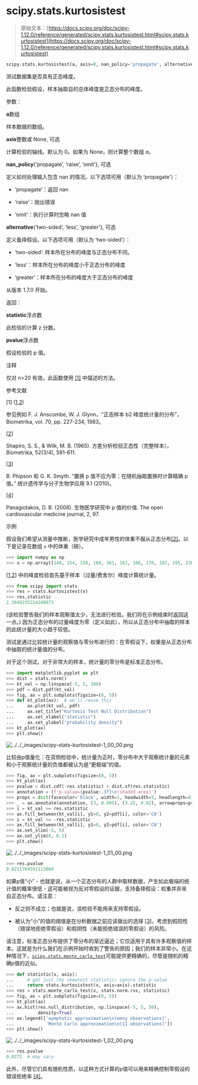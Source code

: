 # scipy.stats.kurtosistest

> 原始文本：[https://docs.scipy.org/doc/scipy-1.12.0/reference/generated/scipy.stats.kurtosistest.html#scipy.stats.kurtosistest](https://docs.scipy.org/doc/scipy-1.12.0/reference/generated/scipy.stats.kurtosistest.html#scipy.stats.kurtosistest)

```py
scipy.stats.kurtosistest(a, axis=0, nan_policy='propagate', alternative='two-sided')
```

测试数据集是否具有正态峰度。

此函数检验假设，样本抽取自的总体峰度是正态分布的峰度。

参数：

**a**数组

样本数据的数组。

**axis**整数或 None, 可选

计算检验的轴线。默认为 0。如果为 None，则计算整个数组 *a*。

**nan_policy**{‘propagate’, ‘raise’, ‘omit’}, 可选

定义如何处理输入包含 nan 的情况。以下选项可用（默认为 ‘propagate’）：

+   ‘propagate’：返回 nan

+   ‘raise’：抛出错误

+   ‘omit’：执行计算时忽略 nan 值

**alternative**{‘two-sided’, ‘less’, ‘greater’}, 可选

定义备择假设。以下选项可用（默认为 ‘two-sided’）：

+   ‘two-sided’: 样本所在分布的峰度与正态分布不同。

+   ‘less’：样本所在分布的峰度小于正态分布的峰度

+   ‘greater’：样本所在分布的峰度大于正态分布的峰度

从版本 1.7.0 开始。

返回：

**statistic**浮点数

此检验的计算 z 分数。

**pvalue**浮点数

假设检验的 p 值。

注释

仅对 n>20 有效。此函数使用 [[1]](#r8ec449aaddfa-1) 中描述的方法。

参考文献

[1] ([1](#id1),[2](#id7))

参见例如 F. J. Anscombe, W. J. Glynn，“正态样本 b2 峰度统计量的分布”， Biometrika, vol. 70, pp. 227-234, 1983。

[[2](#id6)]

Shapiro, S. S., & Wilk, M. B. (1965). 方差分析检验正态性（完整样本）。 Biometrika, 52(3/4), 591-611.

[[3](#id8)]

B. Phipson 和 G. K. Smyth. “置换 p 值不应为零：在随机抽取置换时计算精确 p 值。” 统计遗传学与分子生物学应用 9.1 (2010)。

[[4](#id9)]

Panagiotakos, D. B. (2008). 生物医学研究中 p 值的价值. The open cardiovascular medicine journal, 2, 97.

示例

假设我们希望从测量中推断，医学研究中成年男性的体重不服从正态分布[[2]](#r8ec449aaddfa-2)。以下是记录在数组 `x` 中的体重（磅）。

```py
>>> import numpy as np
>>> x = np.array([148, 154, 158, 160, 161, 162, 166, 170, 182, 195, 236]) 
```

[[1](#id1),[2](#id7)] 中的峰度检验首先基于样本（过量/费舍尔）峰度计算统计量。

```py
>>> from scipy import stats
>>> res = stats.kurtosistest(x)
>>> res.statistic
2.3048235214240873 
```

(该检验警告我们的样本观察值太少，无法进行检验。我们将在示例结束时返回这一点。) 因为正态分布的过量峰度为零（定义如此），所以从正态分布中抽取的样本的此统计量的大小趋于较低。

测试是通过比较统计量的观察值与零分布进行的：在零假设下，权重是从正态分布中抽取的统计量值的分布。

对于这个测试，对于非常大的样本，统计量的零分布是标准正态分布。

```py
>>> import matplotlib.pyplot as plt
>>> dist = stats.norm()
>>> kt_val = np.linspace(-5, 5, 100)
>>> pdf = dist.pdf(kt_val)
>>> fig, ax = plt.subplots(figsize=(8, 5))
>>> def kt_plot(ax):  # we'll reuse this
...     ax.plot(kt_val, pdf)
...     ax.set_title("Kurtosis Test Null Distribution")
...     ax.set_xlabel("statistic")
...     ax.set_ylabel("probability density")
>>> kt_plot(ax)
>>> plt.show() 
```

![../../_images/scipy-stats-kurtosistest-1_00_00.png](../Images/bdf0658da610b22ed2b848d4d96dc0a0.png)

比较由p值量化：在双侧检验中，统计量为正时，零分布中大于观察统计量的元素和小于观察统计量的负值都被认为是“更极端”的值。

```py
>>> fig, ax = plt.subplots(figsize=(8, 5))
>>> kt_plot(ax)
>>> pvalue = dist.cdf(-res.statistic) + dist.sf(res.statistic)
>>> annotation = (f'p-value={pvalue:.3f}\n(shaded area)')
>>> props = dict(facecolor='black', width=1, headwidth=5, headlength=8)
>>> _ = ax.annotate(annotation, (3, 0.005), (3.25, 0.02), arrowprops=props)
>>> i = kt_val >= res.statistic
>>> ax.fill_between(kt_val[i], y1=0, y2=pdf[i], color='C0')
>>> i = kt_val <= -res.statistic
>>> ax.fill_between(kt_val[i], y1=0, y2=pdf[i], color='C0')
>>> ax.set_xlim(-5, 5)
>>> ax.set_ylim(0, 0.1)
>>> plt.show() 
```

![../../_images/scipy-stats-kurtosistest-1_01_00.png](../Images/b9beb616224bf24784ba478bf5d41277.png)

```py
>>> res.pvalue
0.0211764592113868 
```

如果p值“小” - 也就是说，从一个正态分布的人群中取样数据，产生如此极端的统计值的概率很低 - 这可能被视为反对零假设的证据，支持备择假设：权重并非来自正态分布。请注意：

+   反之则不成立；也就是说，该检验不能用来支持零假设。

+   被认为“小”的值的阈值是在分析数据之前应该做出的选择 [[3]](#r8ec449aaddfa-3)，考虑到假阳性（错误地拒绝零假设）和假阴性（未能拒绝错误的零假设）的风险。

请注意，标准正态分布提供了零分布的渐近逼近；它仅适用于具有许多观察值的样本。这就是为什么我们在示例开始时收到了警告的原因；我们的样本非常小。在这种情况下，[`scipy.stats.monte_carlo_test`](scipy.stats.monte_carlo_test.html#scipy.stats.monte_carlo_test "scipy.stats.monte_carlo_test")可能提供更精确的，尽管是随机的精确p值的近似。

```py
>>> def statistic(x, axis):
...     # get just the skewtest statistic; ignore the p-value
...     return stats.kurtosistest(x, axis=axis).statistic
>>> res = stats.monte_carlo_test(x, stats.norm.rvs, statistic)
>>> fig, ax = plt.subplots(figsize=(8, 5))
>>> kt_plot(ax)
>>> ax.hist(res.null_distribution, np.linspace(-5, 5, 50),
...         density=True)
>>> ax.legend(['aymptotic approximation\n(many observations)',
...            'Monte Carlo approximation\n(11 observations)'])
>>> plt.show() 
```

![../../_images/scipy-stats-kurtosistest-1_02_00.png](../Images/2564f0ac42c8054d76ee821c6226ba22.png)

```py
>>> res.pvalue
0.0272  # may vary 
```

此外，尽管它们具有随机性质，以这种方式计算的p值可以用来精确控制零假设的错误拒绝率 [[4]](#r8ec449aaddfa-4)。
